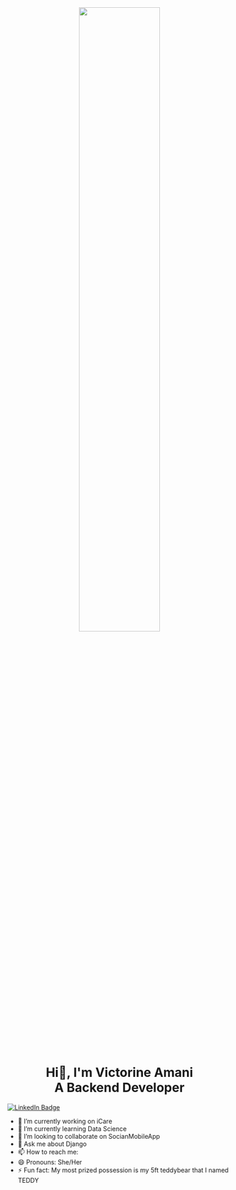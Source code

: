 <div id="header" align="center">
  <img src="https://bit.ly/3ZtsqWx" width="60%", height="60%"/>
</div>
<h1 id="heading"  align="center">
  Hi👋, I'm Victorine Amani<br>
  A Backend Developer
</h1>
<div id="badges">
<a href="https://www.linkedin.com/in/victorine-nyagwala-a59080215/">
    <img src="[https://img.shields.io/badge/LinkedIn-blue?style=for-the-badge&logo=linkedin&logoColor=white](https://o.remove.bg/downloads/b421b5e1-2a84-4bf4-88de-33764ffb6651/alexander-shatov-9Zjd7PE_FRM-unsplash-removebg-preview.png)" alt="LinkedIn Badge"/>
  </a>
</div>

- 🔭 I’m currently working on iCare
- 🌱 I’m currently learning Data Science
- 👯 I’m looking to collaborate on SocianMobileApp
- 💬 Ask me about Django
- 📫 How to reach me: 
- 😄 Pronouns: She/Her
- ⚡ Fun fact: My most prized possession is my 5ft teddybear that I named TEDDY

